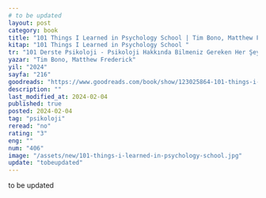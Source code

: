 ```yaml
---
# to be updated
layout: post
category: book
title: "101 Things I Learned in Psychology School | Tim Bono, Matthew Frederick (Kitap)"
kitap: "101 Things I Learned in Psychology School "
tr: "101 Derste Psikoloji - Psikoloji Hakkında Bilmeniz Gereken Her Şey"
yazar: "Tim Bono, Matthew Frederick"
yil: "2024"
sayfa: "216"
goodreads: "https://www.goodreads.com/book/show/123025864-101-things-i-learned-in-psychology-school"
description: ""
last_modified_at: 2024-02-04
published: true
posted: 2024-02-04
tag: "psikoloji"
reread: "no"
rating: "3"
eng: ""
num: "406"
image: "/assets/new/101-things-i-learned-in-psychology-school.jpg"
update: "tobeupdated"
---
```


to be updated
